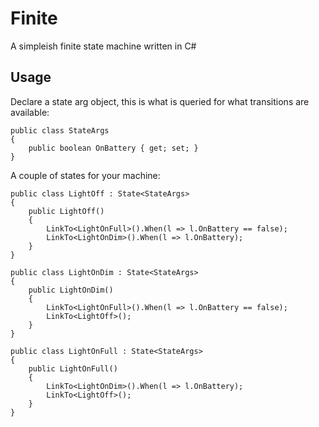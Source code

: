 Finite 
======

A simpleish finite state machine written in C#

Usage
-----

Declare a state arg object, this is what is queried for what transitions are available:

	public class StateArgs
	{
		public boolean OnBattery { get; set; }
	}

A couple of states for your machine:

	public class LightOff : State<StateArgs>
	{
		public LightOff()
		{
			LinkTo<LightOnFull>().When(l => l.OnBattery == false);
			LinkTo<LightOnDim>().When(l => l.OnBattery);
		}
	}

	public class LightOnDim : State<StateArgs>
	{
		public LightOnDim()
		{
			LinkTo<LightOnFull>().When(l => l.OnBattery == false);
			LinkTo<LightOff>();
		}
	}

	public class LightOnFull : State<StateArgs>
	{
		public LightOnFull()
		{
			LinkTo<LightOnDim>().When(l => l.OnBattery);
			LinkTo<LightOff>();
		}
	}
